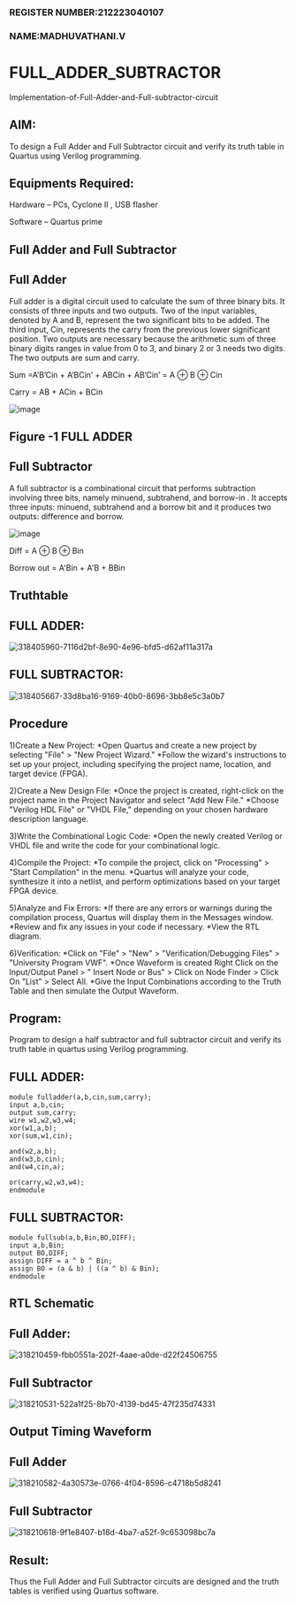 ### REGISTER NUMBER:212223040107 
### NAME:MADHUVATHANI.V
# FULL_ADDER_SUBTRACTOR

Implementation-of-Full-Adder-and-Full-subtractor-circuit

## AIM:

To design a Full Adder and Full Subtractor circuit and verify its truth table in Quartus using Verilog programming.

## Equipments Required:

Hardware – PCs, Cyclone II , USB flasher

Software – Quartus prime

## Full Adder and Full Subtractor

## Full Adder

Full adder is a digital circuit used to calculate the sum of three binary bits. It consists of three inputs and two outputs. Two of the input variables, denoted by A and B, represent the two significant bits to be added. The third input, Cin, represents the carry from the previous lower significant position. Two outputs are necessary because the arithmetic sum of three binary digits ranges in value from 0 to 3, and binary 2 or 3 needs two digits. The two outputs are sum and carry.

Sum =A’B’Cin + A’BCin’ + ABCin + AB’Cin’ = A ⊕ B ⊕ Cin 

Carry = AB + ACin + BCin

![image](https://github.com/naavaneetha/FULL_ADDER_SUBTRACTOR/assets/154305477/0f30ba51-5ffb-4198-845f-18e054f675e7)

## Figure -1 FULL ADDER

## Full Subtractor

A full subtractor is a combinational circuit that performs subtraction involving three bits, namely minuend, subtrahend, and borrow-in . It accepts three inputs: minuend, subtrahend and a borrow bit and it produces two outputs: difference and borrow.

![image](https://github.com/naavaneetha/FULL_ADDER_SUBTRACTOR/assets/154305477/02b24f51-ab51-4304-9ad6-7b81ffc1ead5)

Diff = A ⊕ B ⊕ Bin 

Borrow out = A'Bin + A'B + BBin

## Truthtable
## FULL ADDER:
![318405960-7116d2bf-8e90-4e96-bfd5-d62af11a317a](https://github.com/MADHUVATHANI/FULL_ADDER_SUBTRACTOR/assets/149986415/028cafb2-6579-465e-9bbe-fe45246f3672)
## FULL SUBTRACTOR:
![318405667-33d8ba16-9169-40b0-8696-3bb8e5c3a0b7](https://github.com/MADHUVATHANI/FULL_ADDER_SUBTRACTOR/assets/149986415/4dd6f32b-75c5-4999-bc6f-6c948efa2933)

## Procedure
1)Create a New Project: *Open Quartus and create a new project by selecting "File" > "New Project Wizard." *Follow the wizard's instructions to set up your project, including specifying the project name, location, and target device (FPGA).

2)Create a New Design File: *Once the project is created, right-click on the project name in the Project Navigator and select "Add New File." *Choose "Verilog HDL File" or "VHDL File," depending on your chosen hardware description language.

3)Write the Combinational Logic Code: *Open the newly created Verilog or VHDL file and write the code for your combinational logic.

4)Compile the Project: *To compile the project, click on "Processing" > "Start Compilation" in the menu. *Quartus will analyze your code, synthesize it into a netlist, and perform optimizations based on your target FPGA device.

5)Analyze and Fix Errors: *If there are any errors or warnings during the compilation process, Quartus will display them in the Messages window. *Review and fix any issues in your code if necessary. *View the RTL diagram.

6)Verification: *Click on "File" > "New" > "Verification/Debugging Files" > "University Program VWF". *Once Waveform is created Right Click on the Input/Output Panel > " Insert Node or Bus" > Click on Node Finder > Click On "List" > Select All. *Give the Input Combinations according to the Truth Table and then simulate the Output Waveform.
## Program:

Program to design a half subtractor and full subtractor circuit and verify its truth table in quartus using Verilog programming. 
## FULL ADDER:
```
module fulladder(a,b,cin,sum,carry);
input a,b,cin;
output sum,carry;
wire w1,w2,w3,w4;       
xor(w1,a,b);
xor(sum,w1,cin);        

and(w2,a,b);
and(w3,b,cin);
and(w4,cin,a);

or(carry,w2,w3,w4);
endmodule
```
## FULL SUBTRACTOR:
```
module fullsub(a,b,Bin,BO,DIFF);
input a,b,Bin;
output BO,DIFF;
assign DIFF = a ^ b ^ Bin;
assign BO = (a & b) | ((a ^ b) & Bin);
endmodule
```
## RTL Schematic
## Full Adder:
![318210459-fbb0551a-202f-4aae-a0de-d22f24506755](https://github.com/MADHUVATHANI/FULL_ADDER_SUBTRACTOR/assets/149986415/7f62f207-e01f-4cb1-aa14-4f7506ac5fa8)
## Full Subtractor
![318210531-522a1f25-8b70-4139-bd45-47f235d74331](https://github.com/MADHUVATHANI/FULL_ADDER_SUBTRACTOR/assets/149986415/d5bb4d11-ffc7-49b5-8907-2e838d1e88ca)

## Output Timing Waveform
## Full Adder
![318210582-4a30573e-0766-4f04-8596-c4718b5d8241](https://github.com/MADHUVATHANI/FULL_ADDER_SUBTRACTOR/assets/149986415/d0b03221-dfc6-4a5a-9019-d3c6b0a377d5)
## Full Subtractor
![318210618-9f1e8407-b18d-4ba7-a52f-9c653098bc7a](https://github.com/MADHUVATHANI/FULL_ADDER_SUBTRACTOR/assets/149986415/5f6311fd-36b0-4ff5-baaf-0ec0cc07efe5)

## Result:

Thus the Full Adder and Full Subtractor circuits are designed and the truth tables is verified using Quartus software.



